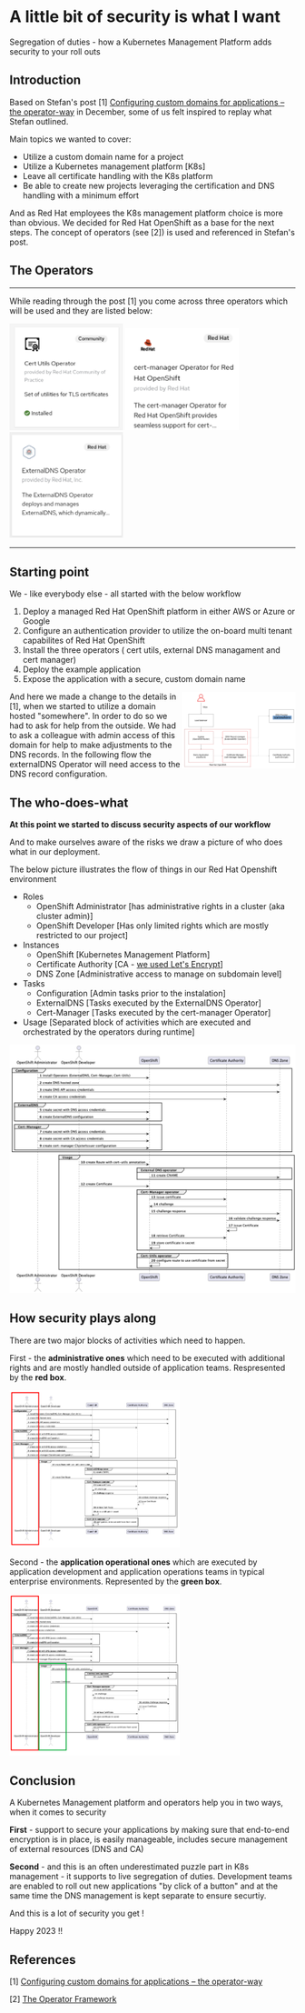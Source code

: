 # A little bit of security is what I want

Segregation of duties - how a Kubernetes Management Platform adds security to your roll outs

## Introduction

Based on Stefan's post [1] [Configuring custom domains for applications – the operator-way](https://www.opensourcerers.org/2022/12/12/configuring-custom-domains-for-applications-the-operator-way/) in December, some of us felt inspired to replay what Stefan outlined.

Main topics we wanted to cover:
* Utilize a custom domain name for a project
* Utilize a Kubernetes management platform [K8s]
* Leave all certificate handling with the K8s platform
* Be able to create new projects leveraging the certification and DNS handling with a minimum effort

And as Red Hat employees the K8s management platform choice is more than obvious. We decided for Red Hat OpenShift as a base for the next steps. The concept of operators (see [2]) is used and referenced in Stefan's post.

## The Operators

---

While reading through the post [1] you come across three operators which will be used and they are listed below:

[//]:![cert-utils-operator](images/cert-utils-op.png)
[//]:![cert-utils-operator](images/cert-manager.png)
[//]:![cert-utils-operator](images/ext-dns-op.png)

<img src="images/cert-utils-op.png" alt="cert-utils-operator" width="200"/>
<img src="images/cert-manager.png" alt="cert-manager-operator" width="200"/>
<img src="images/ext-dns-op.png" alt="external-dns-operator" width="200"/>

---

## Starting point

We - like everybody else - all started with the below workflow

1. Deploy a managed Red Hat OpenShift platform in either AWS or Azure or Google
2. Configure an authentication provider to utilize the on-board multi tenant capabilites of Red Hat OpenShift
3. Install the three operators ( cert utils, external DNS managament and cert manager)
4. Deploy the example application
5. Expose the application with a secure, custom domain name

<img src="images/hl-architecture-change.png" align="right" alt="high level architecture change" width="200"/> </p>

And here we made a change to the details in [1], when we started to utilize a domain hosted "somewhere". In order to do so we had to ask for help from the outside. We had to ask a colleague with admin access of this domain for help to make adjustments to the DNS records. In the following flow the externalDNS Operator will need access to the DNS record configuration.

## The who-does-what

**At this point we started to discuss security aspects of our workflow**

And to make ourselves aware of the risks we draw a picture of who does what in our deployment.


The below picture illustrates the flow of things in our Red Hat Openshift environment
+ Roles
  + OpenShift Administrator [has administrative rights in a cluster (aka cluster admin)]
  + OpenShift Developer [Has only limited rights which are mostly restricted to our project]
+ Instances
  + OpenShift [Kubernetes Management Platform]
  + Certificate Authority [CA - [we used Let's Encrypt](https://en.wikipedia.org/wiki/Let's_Encrypt)]
  + DNS Zone [Administrative access to manage on subdomain level]
+ Tasks
  + Configuration [Admin tasks prior to the instalation]
  + ExternalDNS [Tasks executed by the ExternalDNS Operator]
  + Cert-Manager [Tasks executed by the cert-manager Operator]
+ Usage [Separated block of activities which are executed and orchestrated by the operators during runtime]

![dns_sequence_overview](images/winkelschleifer-sequence.png)

## How security plays along

There are two major blocks of activities which need to happen.

First - the **administrative ones** which need to be executed with additional rights and are mostly handled outside of application teams. Respresented by the **red box**.

<img src="images/winkelschleifer-sequence-admin.png" alt="Admin tasks" width="300"/>

Second - the **application operational ones** which are executed by application development and application operations teams in typical enterprise environments. Represented by the **green box**.

<img src="images/winkelschleifer-sequence-Developer2.png" alt="Developer tasks" width="300"/>

## Conclusion

A Kubernetes Management platform and operators help you in two ways, when it comes to security

**First** - support to secure your applications by making sure that end-to-end encryption is in place, is easily manageable, includes secure management of external resources (DNS and CA)

**Second** - and this is an often underestimated puzzle part in K8s management - it supports to live segregation of duties. Development teams are enabled to roll out new applications "by click of a button" and at the same time the DNS management is kept separate to ensure securtiy.

And this is a lot of security you get !

Happy 2023 !!

## References

[1] [Configuring custom domains for applications – the operator-way](https://www.opensourcerers.org/2022/12/12/configuring-custom-domains-for-applications-the-operator-way/)

[2] [The Operator Framework](https://operatorframework.io/)